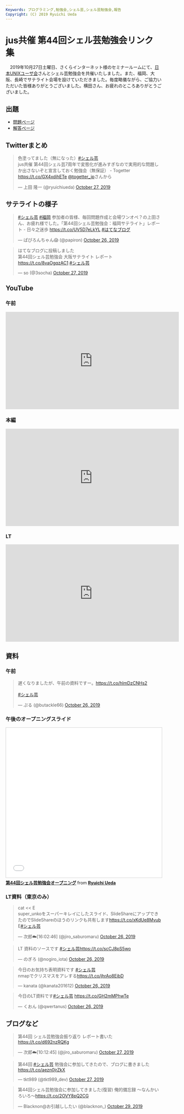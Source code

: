 ```yaml
---
Keywords: プログラミング,勉強会,シェル芸,シェル芸勉強会,報告
Copyright: (C) 2019 Ryuichi Ueda
---
```


# jus共催 第44回シェル芸勉強会リンク集

　2019年10月27日土曜日、さくらインターネット様のセミナールームにて、[日本UNIXユーザ会](https://www.jus.or.jp/)さんとシェル芸勉強会を共催いたしました。また、福岡、大阪、長崎でサテライト会場を設けていただきました。毎度略儀ながら、ご協力いただいた皆様ありがとうございました。横田さん、お疲れのところありがとうございました。


## 出題

* [問題ページ](/?post=20191026_shellgei_44_q)
* [解答ページ](/?post=20191026_shellgei_44)

## Twitterまとめ

<blockquote class="twitter-tweet" data-partner="tweetdeck"><p lang="ja" dir="ltr">色塗ってました（無になった）<a href="https://twitter.com/hashtag/%E3%82%B7%E3%82%A7%E3%83%AB%E8%8A%B8?src=hash&amp;ref_src=twsrc%5Etfw">#シェル芸</a><br>jus共催 第44回シェル芸7周年で変態化が進みすぎなので実用的な問題しか出さないぞと宣言しておく勉強会（無保証） - Togetter <a href="https://t.co/GX4xdihETe">https://t.co/GX4xdihETe</a> <a href="https://twitter.com/togetter_jp?ref_src=twsrc%5Etfw">@togetter_jp</a>さんから</p>&mdash; 上田 隆一 (@ryuichiueda) <a href="https://twitter.com/ryuichiueda/status/1188329678315999234?ref_src=twsrc%5Etfw">October 27, 2019</a></blockquote>
<script async src="https://platform.twitter.com/widgets.js" charset="utf-8"></script>


## サテライトの様子

<blockquote class="twitter-tweet" data-partner="tweetdeck"><p lang="ja" dir="ltr"><a href="https://twitter.com/hashtag/%E3%82%B7%E3%82%A7%E3%83%AB%E8%8A%B8?src=hash&amp;ref_src=twsrc%5Etfw">#シェル芸</a> <a href="https://twitter.com/hashtag/%E7%A6%8F%E5%B2%A1?src=hash&amp;ref_src=twsrc%5Etfw">#福岡</a> 参加者の皆様、毎回問題作成と会場ワンオペ？の上田さん、お疲れ様でした。「第44回シェル芸勉強会：福岡サテライト」レポート - 日々之迷歩 <a href="https://t.co/UV5D7eLkYL">https://t.co/UV5D7eLkYL</a> <a href="https://twitter.com/hashtag/%E3%81%AF%E3%81%A6%E3%81%AA%E3%83%96%E3%83%AD%E3%82%B0?src=hash&amp;ref_src=twsrc%5Etfw">#はてなブログ</a></p>&mdash; ぱぴろんちゃん😱 (@papiron) <a href="https://twitter.com/papiron/status/1188115219911864320?ref_src=twsrc%5Etfw">October 26, 2019</a></blockquote>
<script async src="https://platform.twitter.com/widgets.js" charset="utf-8"></script>

<blockquote class="twitter-tweet" data-partner="tweetdeck"><p lang="ja" dir="ltr">はてなブログに投稿しました<br>第44回シェル芸勉強会 大阪サテライト レポート<a href="https://t.co/8vaOgqzAC1">https://t.co/8vaOgqzAC1</a> <a href="https://twitter.com/hashtag/%E3%82%B7%E3%82%A7%E3%83%AB%E8%8A%B8?src=hash&amp;ref_src=twsrc%5Etfw">#シェル芸</a></p>&mdash; so (@3socha) <a href="https://twitter.com/3socha/status/1188480646554865664?ref_src=twsrc%5Etfw">October 27, 2019</a></blockquote>
<script async src="https://platform.twitter.com/widgets.js" charset="utf-8"></script>



## YouTube

### 午前

<iframe width="560" height="315" src="https://www.youtube.com/embed/d_nHwjoFjrU" frameborder="0" allow="accelerometer; autoplay; encrypted-media; gyroscope; picture-in-picture" allowfullscreen></iframe>

### 本編

<iframe width="560" height="315" src="https://www.youtube.com/embed/IKO9fFiSgEo" frameborder="0" allow="accelerometer; autoplay; encrypted-media; gyroscope; picture-in-picture" allowfullscreen></iframe>

### LT

<iframe width="560" height="315" src="https://www.youtube.com/embed/ZBwBhGV8BGc" frameborder="0" allow="accelerometer; autoplay; encrypted-media; gyroscope; picture-in-picture" allowfullscreen></iframe>


## 資料

### 午前

<blockquote class="twitter-tweet"><p lang="ja" dir="ltr">遅くなりましたが、午前の資料ですー。<a href="https://t.co/hlmDzCNHs2">https://t.co/hlmDzCNHs2</a><br><br> <a href="https://twitter.com/hashtag/%E3%82%B7%E3%82%A7%E3%83%AB%E8%8A%B8?src=hash&amp;ref_src=twsrc%5Etfw">#シェル芸</a></p>&mdash; ぷる (@butackle66) <a href="https://twitter.com/butackle66/status/1187989821513322497?ref_src=twsrc%5Etfw">October 26, 2019</a></blockquote> <script async src="https://platform.twitter.com/widgets.js" charset="utf-8"></script>

### 午後のオープニングスライド

<iframe src="//www.slideshare.net/slideshow/embed_code/key/uzpillxtSRzVxV" width="595" height="485" frameborder="0" marginwidth="0" marginheight="0" scrolling="no" style="border:1px solid #CCC; border-width:1px; margin-bottom:5px; max-width: 100%;" allowfullscreen> </iframe> <div style="margin-bottom:5px"> <strong> <a href="//www.slideshare.net/ryuichiueda/44-187350031" title="第44回シェル芸勉強会オープニング" target="_blank">第44回シェル芸勉強会オープニング</a> </strong> from <strong><a href="https://www.slideshare.net/ryuichiueda" target="_blank">Ryuichi Ueda</a></strong> </div>


### LT資料（東京のみ）

<blockquote class="twitter-tweet" data-conversation="none" data-cards="hidden" data-partner="tweetdeck"><p lang="ja" dir="ltr">cat &lt;&lt; E<br>super_unkoをスーパーキレイにしたスライド、SlideShareにアップできたのでSlideShareのほうのリンクも共有します<a href="https://t.co/xKdUe8Mvub">https://t.co/xKdUe8Mvub</a><br>E<a href="https://twitter.com/hashtag/%E3%82%B7%E3%82%A7%E3%83%AB%E8%8A%B8?src=hash&amp;ref_src=twsrc%5Etfw">#シェル芸</a></p>&mdash; 次郎☁️[16:02:46] (@jiro_saburomaru) <a href="https://twitter.com/jiro_saburomaru/status/1188008949821267968?ref_src=twsrc%5Etfw">October 26, 2019</a></blockquote>
<script async src="https://platform.twitter.com/widgets.js" charset="utf-8"></script>



<blockquote class="twitter-tweet"><p lang="ja" dir="ltr">LT 資料のソースです <a href="https://twitter.com/hashtag/%E3%82%B7%E3%82%A7%E3%83%AB%E8%8A%B8?src=hash&amp;ref_src=twsrc%5Etfw">#シェル芸</a><a href="https://t.co/scCJ8pS5wo">https://t.co/scCJ8pS5wo</a></p>&mdash; のぎろ (@nogiro_iota) <a href="https://twitter.com/nogiro_iota/status/1188006521428307968?ref_src=twsrc%5Etfw">October 26, 2019</a></blockquote> <script async src="https://platform.twitter.com/widgets.js" charset="utf-8"></script>



<blockquote class="twitter-tweet"><p lang="ja" dir="ltr">今日のお気持ち表明資料です <a href="https://twitter.com/hashtag/%E3%82%B7%E3%82%A7%E3%83%AB%E8%8A%B8?src=hash&amp;ref_src=twsrc%5Etfw">#シェル芸</a><br>nmapでクリスマスをアレする<a href="https://t.co/jhrAo8EibD">https://t.co/jhrAo8EibD</a></p>&mdash; kanata (@kanata201612) <a href="https://twitter.com/kanata201612/status/1188008659910979584?ref_src=twsrc%5Etfw">October 26, 2019</a></blockquote> <script async src="https://platform.twitter.com/widgets.js" charset="utf-8"></script>

<blockquote class="twitter-tweet"><p lang="ja" dir="ltr">今日のLT資料です<a href="https://twitter.com/hashtag/%E3%82%B7%E3%82%A7%E3%83%AB%E8%8A%B8?src=hash&amp;ref_src=twsrc%5Etfw">#シェル芸</a> <a href="https://t.co/GH2mMPhwTe">https://t.co/GH2mMPhwTe</a></p>&mdash; くおん (@qwertanus) <a href="https://twitter.com/qwertanus/status/1188078788346728448?ref_src=twsrc%5Etfw">October 26, 2019</a></blockquote> <script async src="https://platform.twitter.com/widgets.js" charset="utf-8"></script>


## ブログなど

<blockquote class="twitter-tweet" data-partner="tweetdeck"><p lang="ja" dir="ltr">第44回 シェル芸勉強会振り返り レポート書いた<a href="https://t.co/d692nzRQKg">https://t.co/d692nzRQKg</a></p>&mdash; 次郎☁️[10:12:45] (@jiro_saburomaru) <a href="https://twitter.com/jiro_saburomaru/status/1188381743851532288?ref_src=twsrc%5Etfw">October 27, 2019</a></blockquote>
<script async src="https://platform.twitter.com/widgets.js" charset="utf-8"></script>

<blockquote class="twitter-tweet" data-partner="tweetdeck"><p lang="ja" dir="ltr">第44回 <a href="https://twitter.com/hashtag/%E3%82%B7%E3%82%A7%E3%83%AB%E8%8A%B8?src=hash&amp;ref_src=twsrc%5Etfw">#シェル芸</a> 勉強会に参加してきたので、ブログに書きました<a href="https://t.co/aezn0jrZkX">https://t.co/aezn0jrZkX</a></p>&mdash; tkt989 (@tkt989_dev) <a href="https://twitter.com/tkt989_dev/status/1188370962921639936?ref_src=twsrc%5Etfw">October 27, 2019</a></blockquote>
<script async src="https://platform.twitter.com/widgets.js" charset="utf-8"></script>

<blockquote class="twitter-tweet" data-partner="tweetdeck"><p lang="ja" dir="ltr">第44回シェル芸勉強会に参加してきました(復習) 俺的備忘録 〜なんかいろいろ〜<a href="https://t.co/2OVY8pQ2CG">https://t.co/2OVY8pQ2CG</a></p>&mdash; Blacknon@お引越ししたい (@blacknon_) <a href="https://twitter.com/blacknon_/status/1188968777183944706?ref_src=twsrc%5Etfw">October 29, 2019</a></blockquote>
<script async src="https://platform.twitter.com/widgets.js" charset="utf-8"></script>

